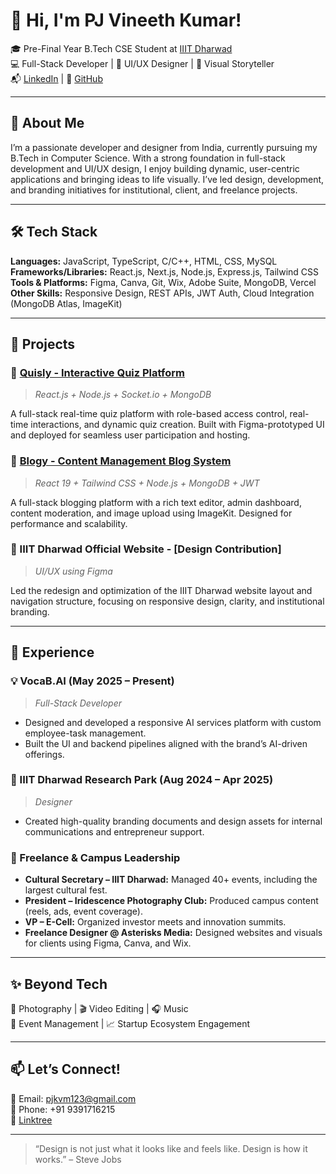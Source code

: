 # 👋 Hi, I'm PJ Vineeth Kumar!

🎓 Pre-Final Year B.Tech CSE Student at [IIIT Dharwad](https://iiitdwd.ac.in/)  
💻 Full-Stack Developer | 🎨 UI/UX Designer | 📸 Visual Storyteller  
📬 [LinkedIn](https://www.linkedin.com/in/pj-vineeth-kumar-88610927b) | 🐙 [GitHub](https://github.com/PjVineeth)

---

## 🚀 About Me

I’m a passionate developer and designer from India, currently pursuing my B.Tech in Computer Science. With a strong foundation in full-stack development and UI/UX design, I enjoy building dynamic, user-centric applications and bringing ideas to life visually. I’ve led design, development, and branding initiatives for institutional, client, and freelance projects.

---

## 🛠️ Tech Stack

**Languages:** JavaScript, TypeScript, C/C++, HTML, CSS, MySQL  
**Frameworks/Libraries:** React.js, Next.js, Node.js, Express.js, Tailwind CSS  
**Tools & Platforms:** Figma, Canva, Git, Wix, Adobe Suite, MongoDB, Vercel  
**Other Skills:** Responsive Design, REST APIs, JWT Auth, Cloud Integration (MongoDB Atlas, ImageKit)

---

## 🔨 Projects

### 🔹 [Quisly - Interactive Quiz Platform](https://github.com/PjVineeth/Quisly)
> _React.js + Node.js + Socket.io + MongoDB_

A full-stack real-time quiz platform with role-based access control, real-time interactions, and dynamic quiz creation. Built with Figma-prototyped UI and deployed for seamless user participation and hosting.

### 🔹 [Blogy - Content Management Blog System](https://github.com/PjVineeth/Blogy)
> _React 19 + Tailwind CSS + Node.js + MongoDB + JWT_

A full-stack blogging platform with a rich text editor, admin dashboard, content moderation, and image upload using ImageKit. Designed for performance and scalability.

### 🔹 IIIT Dharwad Official Website - [Design Contribution]
> _UI/UX using Figma_

Led the redesign and optimization of the IIIT Dharwad website layout and navigation structure, focusing on responsive design, clarity, and institutional branding.

---

## 💼 Experience

### 💡 VocaB.AI (May 2025 – Present)
> _Full-Stack Developer_

- Designed and developed a responsive AI services platform with custom employee-task management.
- Built the UI and backend pipelines aligned with the brand’s AI-driven offerings.

### 🧾 IIIT Dharwad Research Park (Aug 2024 – Apr 2025)
> _Designer_

- Created high-quality branding documents and design assets for internal communications and entrepreneur support.

### 🧩 Freelance & Campus Leadership

- **Cultural Secretary – IIIT Dharwad:** Managed 40+ events, including the largest cultural fest.
- **President – Iridescence Photography Club:** Produced campus content (reels, ads, event coverage).
- **VP – E-Cell:** Organized investor meets and innovation summits.
- **Freelance Designer @ Asterisks Media:** Designed websites and visuals for clients using Figma, Canva, and Wix.

---

## ✨ Beyond Tech

🎥 Photography | 🎬 Video Editing | 🎧 Music  
📣 Event Management | 📈 Startup Ecosystem Engagement

---

## 📫 Let’s Connect!

📧 Email: [pjkvm123@gmail.com](mailto:pjkvm123@gmail.com)  
📱 Phone: +91 9391716215  
🔗 [Linktree](https://linktr.ee/pj_vineeth)

---

> “Design is not just what it looks like and feels like. Design is how it works.” – Steve Jobs
